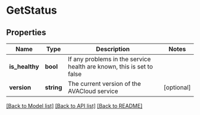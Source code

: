 # GetStatus

## Properties
Name | Type | Description | Notes
------------ | ------------- | ------------- | -------------
**is_healthy** | **bool** | If any problems in the service health are known, this is set to false | 
**version** | **string** | The current version of the AVACloud service | [optional] 

[[Back to Model list]](../README.md#documentation-for-models) [[Back to API list]](../README.md#documentation-for-api-endpoints) [[Back to README]](../README.md)


